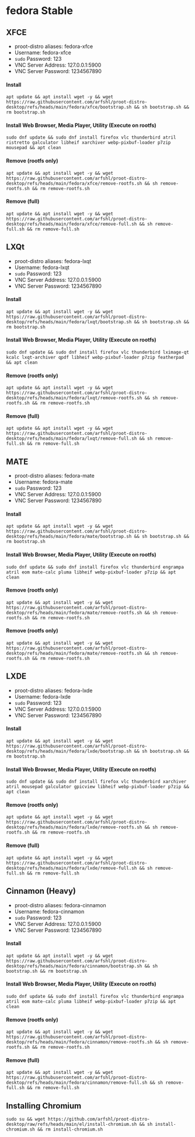 # fedora Stable 

## XFCE
- proot-distro aliases: fedora-xfce
- Username: fedora-xfce
- `sudo` Password: 123
- VNC Server Address: 127.0.0.1:5900
- VNC Server Password: 1234567890


#### Install
    apt update && apt install wget -y && wget https://raw.githubusercontent.com/arfshl/proot-distro-desktop/refs/heads/main/fedora/xfce/bootstrap.sh && sh bootstrap.sh && rm bootstrap.sh

#### Install Web Browser, Media Player, Utility (Execute on rootfs)
    sudo dnf update && sudo dnf install firefox vlc thunderbird atril ristretto galculator libheif xarchiver webp-pixbuf-loader p7zip mousepad && apt clean

#### Remove (rootfs only)
    apt update && apt install wget -y && wget https://raw.githubusercontent.com/arfshl/proot-distro-desktop/refs/heads/main/fedora/xfce/remove-rootfs.sh && sh remove-rootfs.sh && rm remove-rootfs.sh
#### Remove (full)
    apt update && apt install wget -y && wget https://raw.githubusercontent.com/arfshl/proot-distro-desktop/refs/heads/main/fedora/xfce/remove-full.sh && sh remove-full.sh && rm remove-full.sh    

## LXQt
- proot-distro aliases: fedora-lxqt
- Username: fedora-lxqt
- `sudo` Password: 123
- VNC Server Address: 127.0.0.1:5900
- VNC Server Password: 1234567890


#### Install
    apt update && apt install wget -y && wget https://raw.githubusercontent.com/arfshl/proot-distro-desktop/refs/heads/main/fedora/lxqt/bootstrap.sh && sh bootstrap.sh && rm bootstrap.sh

#### Install Web Browser, Media Player, Utility (Execute on rootfs)
    sudo dnf update && sudo dnf install firefox vlc thunderbird lximage-qt kcalc lxqt-archiver qpdf libheif webp-pixbuf-loader p7zip featherpad && apt clean

#### Remove (rootfs only)
    apt update && apt install wget -y && wget https://raw.githubusercontent.com/arfshl/proot-distro-desktop/refs/heads/main/fedora/lxqt/remove-rootfs.sh && sh remove-rootfs.sh && rm remove-rootfs.sh
#### Remove (full)
    apt update && apt install wget -y && wget https://raw.githubusercontent.com/arfshl/proot-distro-desktop/refs/heads/main/fedora/lxqt/remove-full.sh && sh remove-full.sh && rm remove-full.sh

## MATE
- proot-distro aliases: fedora-mate
- Username: fedora-mate
- `sudo` Password: 123
- VNC Server Address: 127.0.0.1:5900
- VNC Server Password: 1234567890


#### Install
    apt update && apt install wget -y && wget https://raw.githubusercontent.com/arfshl/proot-distro-desktop/refs/heads/main/fedora/mate/bootstrap.sh && sh bootstrap.sh && rm bootstrap.sh

#### Install Web Browser, Media Player, Utility (Execute on rootfs)
    sudo dnf update && sudo dnf install firefox vlc thunderbird engrampa atril eom mate-calc pluma libheif webp-pixbuf-loader p7zip && apt clean

#### Remove (rootfs only)
    apt update && apt install wget -y && wget https://raw.githubusercontent.com/arfshl/proot-distro-desktop/refs/heads/main/fedora/mate/remove-rootfs.sh && sh remove-rootfs.sh && rm remove-rootfs.sh
#### Remove (rootfs only)
    apt update && apt install wget -y && wget https://raw.githubusercontent.com/arfshl/proot-distro-desktop/refs/heads/main/fedora/mate/remove-rootfs.sh && sh remove-rootfs.sh && rm remove-rootfs.sh
    
## LXDE 
- proot-distro aliases: fedora-lxde
- Username: fedora-lxde
- `sudo` Password: 123
- VNC Server Address: 127.0.0.1:5900
- VNC Server Password: 1234567890


#### Install
    apt update && apt install wget -y && wget https://raw.githubusercontent.com/arfshl/proot-distro-desktop/refs/heads/main/fedora/lxde/bootstrap.sh && sh bootstrap.sh && rm bootstrap.sh

#### Install Web Browser, Media Player, Utility (Execute on rootfs)
    sudo dnf update && sudo dnf install firefox vlc thunderbird xarchiver atril mousepad galculator gpicview libheif webp-pixbuf-loader p7zip && apt clean

#### Remove (rootfs only)
    apt update && apt install wget -y && wget https://raw.githubusercontent.com/arfshl/proot-distro-desktop/refs/heads/main/fedora/lxde/remove-rootfs.sh && sh remove-rootfs.sh && rm remove-rootfs.sh
#### Remove (full)
    apt update && apt install wget -y && wget https://raw.githubusercontent.com/arfshl/proot-distro-desktop/refs/heads/main/fedora/lxde/remove-full.sh && sh remove-full.sh && rm remove-full.sh

## Cinnamon (Heavy)
- proot-distro aliases: fedora-cinnamon
- Username: fedora-cinnamon
- `sudo` Password: 123
- VNC Server Address: 127.0.0.1:5900
- VNC Server Password: 1234567890


#### Install
    apt update && apt install wget -y && wget https://raw.githubusercontent.com/arfshl/proot-distro-desktop/refs/heads/main/fedora/cinnamon/bootstrap.sh && sh bootstrap.sh && rm bootstrap.sh

#### Install Web Browser, Media Player, Utility (Execute on rootfs)
    sudo dnf update && sudo dnf install firefox vlc thunderbird engrampa atril eom mate-calc pluma libheif webp-pixbuf-loader p7zip && apt clean
#### Remove (rootfs only)
    apt update && apt install wget -y && wget https://raw.githubusercontent.com/arfshl/proot-distro-desktop/refs/heads/main/fedora/cinnamon/remove-rootfs.sh && sh remove-rootfs.sh && rm remove-rootfs.sh
#### Remove (full)
    apt update && apt install wget -y && wget https://raw.githubusercontent.com/arfshl/proot-distro-desktop/refs/heads/main/fedora/cinnamon/remove-full.sh && sh remove-full.sh && rm remove-full.sh

## Installing Chromium
    sudo su && wget https://github.com/arfshl/proot-distro-desktop/raw/refs/heads/main/el/install-chromium.sh && sh install-chromium.sh && rm install-chromium.sh
